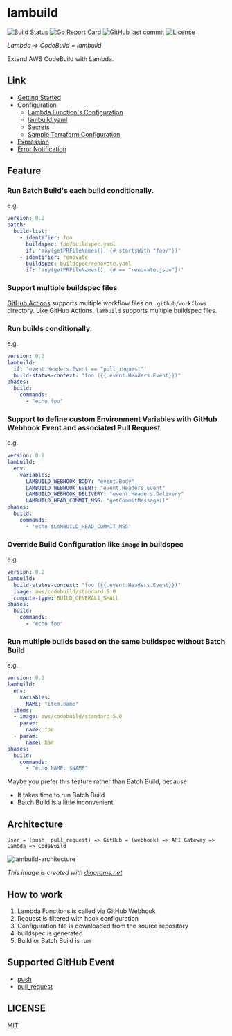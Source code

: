 # lambuild

[![Build Status](https://github.com/suzuki-shunsuke/lambuild/workflows/test/badge.svg)](https://github.com/suzuki-shunsuke/lambuild/actions)
[![Go Report Card](https://goreportcard.com/badge/github.com/suzuki-shunsuke/lambuild)](https://goreportcard.com/report/github.com/suzuki-shunsuke/lambuild)
[![GitHub last commit](https://img.shields.io/github/last-commit/suzuki-shunsuke/lambuild.svg)](https://github.com/suzuki-shunsuke/lambuild)
[![License](http://img.shields.io/badge/license-mit-blue.svg?style=flat-square)](https://raw.githubusercontent.com/suzuki-shunsuke/lambuild/master/LICENSE)

_Lambda => CodeBuild = lambuild_

Extend AWS CodeBuild with Lambda.

## Link

* [Getting Started](docs/getting-started.md)
* Configuration
  * [Lambda Function's Configuration](docs/lambda-configuration.md)
  * [lambuild.yaml](docs/lambuild-yaml.md)
  * [Secrets](docs/secret.md)
  * [Sample Terraform Configuration](terraform)
* [Expression](docs/expression.md)
* [Error Notification](docs/error-notification.md)

## Feature

### Run Batch Build's each build conditionally.

e.g.

```yaml
version: 0.2
batch:
  build-list:
    - identifier: foo
      buildspec: foo/buildspec.yaml
      if: 'any(getPRFileNames(), {# startsWith "foo/"})'
    - identifier: renovate
      buildspec: buildspec/renovate.yaml
      if: 'any(getPRFileNames(), {# == "renovate.json"})'
```

### Support multiple buildspec files

[GitHub Actions](https://docs.github.com/en/actions) supports multiple workflow files on `.github/workflows` directory.
Like GitHub Actions, `lambuild` supports multiple buildspec files.

### Run builds conditionally.

e.g.

```yaml
version: 0.2
lambuild:
  if: 'event.Headers.Event == "pull_request"'
  build-status-context: "foo ({{.event.Headers.Event}})"
phases:
  build:
    commands:
      - "echo foo"
```

### Support to define custom Environment Variables with GitHub Webhook Event and associated Pull Request

e.g.

```yaml
version: 0.2
lambuild:
  env:
    variables:
      LAMBUILD_WEBHOOK_BODY: "event.Body"
      LAMBUILD_WEBHOOK_EVENT: "event.Headers.Event"
      LAMBUILD_WEBHOOK_DELIVERY: "event.Headers.Delivery"
      LAMBUILD_HEAD_COMMIT_MSG: "getCommitMessage()"
phases:
  build:
    commands:
      - 'echo $LAMBUILD_HEAD_COMMIT_MSG'
```

### Override Build Configuration like `image` in buildspec

e.g.

```yaml
version: 0.2
lambuild:
  build-status-context: "foo ({{.event.Headers.Event}})"
  image: aws/codebuild/standard:5.0
  compute-type: BUILD_GENERAL1_SMALL
phases:
  build:
    commands:
      - "echo foo"
```

### Run multiple builds based on the same buildspec without Batch Build

e.g.

```yaml
version: 0.2
lambuild:
  env:
    variables:
      NAME: "item.name"
  items:
  - image: aws/codebuild/standard:5.0
    param:
      name: foo
  - param:
      name: bar
phases:
  build:
    commands:
      - "echo NAME: $NAME"
```

Maybe you prefer this feature rather than Batch Build, because

* It takes time to run Batch Build
* Batch Build is a little inconvenient

## Architecture

```
User = (push, pull_request) => GitHub = (webhook) => API Gateway => Lambda => CodeBuild
```

![lambuild-architecture](https://user-images.githubusercontent.com/13323303/116976740-80f1d300-acfc-11eb-96f5-7fb49f0e7e25.png)

_This image is created with [diagrams.net](https://www.diagrams.net/)_

## How to work

1. Lambda Functions is called via GitHub Webhook
1. Request is filtered with hook configuration
1. Configuration file is downloaded from the source repository
1. buildspec is generated
1. Build or Batch Build is run

## Supported GitHub Event

* [push](https://docs.github.com/en/developers/webhooks-and-events/webhook-events-and-payloads#push)
* [pull_request](https://docs.github.com/en/developers/webhooks-and-events/webhook-events-and-payloads#pull_request)

## LICENSE

[MIT](LICENSE)
